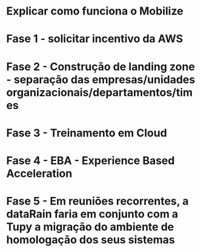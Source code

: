 # Explicar como funciona o Mobilize

# Fase 1 - solicitar incentivo da AWS

# Fase 2 - Construção de landing zone - separação das empresas/unidades organizacionais/departamentos/times

# Fase 3 - Treinamento em Cloud

# Fase 4 - EBA - Experience Based Acceleration

# Fase 5 - Em reuniões recorrentes, a dataRain faria em conjunto com a Tupy a migração do ambiente de homologação dos seus sistemas